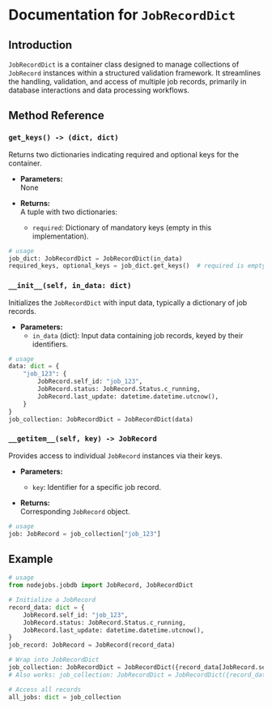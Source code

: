# Documentation for `JobRecordDict`

## Introduction

`JobRecordDict` is a container class designed to manage collections of `JobRecord` instances within a structured validation framework. It streamlines the handling, validation, and access of multiple job records, primarily in database interactions and data processing workflows.

## Method Reference

### `get_keys() -> (dict, dict)`

Returns two dictionaries indicating required and optional keys for the container.

- **Parameters:**  
  None

- **Returns:**  
  A tuple with two dictionaries:  
  - `required`: Dictionary of mandatory keys (empty in this implementation).  

```python
# usage
job_dict: JobRecordDict = JobRecordDict(in_data)
required_keys, optional_keys = job_dict.get_keys()  # required is empty, optional contains '*'
```

### `__init__(self, in_data: dict)`

Initializes the `JobRecordDict` with input data, typically a dictionary of job records.

- **Parameters:**  
  - `in_data` (dict): Input data containing job records, keyed by their identifiers.

```python
# usage
data: dict = {
    "job_123": {
        JobRecord.self_id: "job_123",
        JobRecord.status: JobRecord.Status.c_running,
        JobRecord.last_update: datetime.datetime.utcnow(),
    }
}
job_collection: JobRecordDict = JobRecordDict(data)
```

### `__getitem__(self, key) -> JobRecord`

Provides access to individual `JobRecord` instances via their keys.

- **Parameters:**  
  - `key`: Identifier for a specific job record.

- **Returns:**  
  Corresponding `JobRecord` object.

```python
# usage
job: JobRecord = job_collection["job_123"]
```

## Example

```python
# usage
from nodejobs.jobdb import JobRecord, JobRecordDict

# Initialize a JobRecord
record_data: dict = {
    JobRecord.self_id: "job_123",
    JobRecord.status: JobRecord.Status.c_running,
    JobRecord.last_update: datetime.datetime.utcnow(),
}
job_record: JobRecord = JobRecord(record_data)

# Wrap into JobRecordDict
job_collection: JobRecordDict = JobRecordDict({record_data[JobRecord.self_id]: record_data})
# Also works: job_collection: JobRecordDict = JobRecordDict({record_data.self_id: record_data})

# Access all records
all_jobs: dict = job_collection
```
